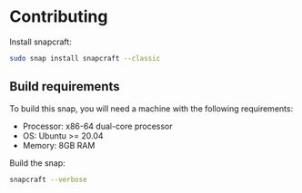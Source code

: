 # Contributing


Install snapcraft:

```bash
sudo snap install snapcraft --classic
```

## Build requirements

To build this snap, you will need a machine with the following requirements:
- Processor: x86-64 dual-core processor
- OS: Ubuntu >= 20.04
- Memory: 8GB RAM

Build the snap:

```bash
snapcraft --verbose
```
